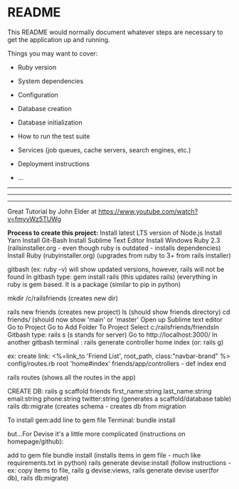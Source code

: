 # README

This README would normally document whatever steps are necessary to get the
application up and running.

Things you may want to cover:

* Ruby version

* System dependencies

* Configuration

* Database creation

* Database initialization

* How to run the test suite

* Services (job queues, cache servers, search engines, etc.)

* Deployment instructions

* ...
---------------------------------------------------------
---------------------------------------------------------
---------------------------------------------------------


Great Tutorial by John Elder at https://www.youtube.com/watch?v=fmyvWz5TUWg

**Process to create this project:**
Install latest LTS version of Node.js
Install Yarn
Install Git-Bash
Install Sublime Text Editor
Install Windows Ruby 2.3 (railsinstaller.org - even though ruby is outdated - installs dependencies)
Install Ruby (rubyinstaller.org) (upgrades from ruby to 3+ from rails installer)

gitbash (ex: ruby -v) will show updated versions, however, rails will not be found
In gitbash type: gem install rails (this updates rails) (everything in ruby is gem based. It is a package (similar to pip in python)

mkdir /c/railsfriends (creates new dir)

rails new friends (creates new project)
ls (should show friends directory)
cd friends/ (should now show 'main' or 'master'
Open up Sublime text editor
Go to Project
Go to Add Folder To Project
Select c:/railsfriends/friendsIn Gitbash type: rails s (s stands for server)
Go to http://localhost:3000/
In another gitbash terminal : rails generate controller home index (or: rails g)

ex: create link: <%=link_to 'Friend List', root_path, class:"navbar-brand" %> config/routes.rb  root 'home#index'
friends/app/controllers - def index end


rails routes (shows all the routes in the app)

CREATE DB:
rails g scaffold friends first_name:string last_name:string email:string phone:string twitter:string (generates a scaffold/database table)
rails db:migrate (creates schema - creates db from migration

To install gem:add line to gem file
Terminal: bundle install

but...For Devise it's a little more complicated (instructions on homepage/github):

add to gem file
bundle install (installs items in gem file - much like requirements.txt in python)
rails generate devise:install (follow instructions -ex: copy items to file, 
rails g devise:views,
rails generate devise user(for db), rails db:migrate)